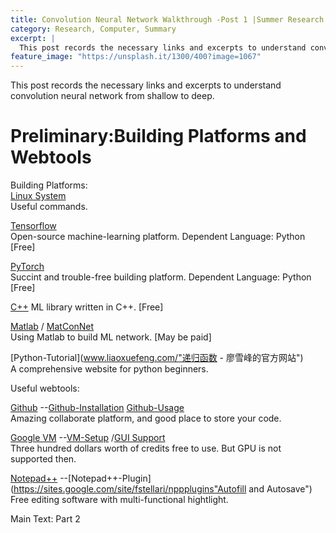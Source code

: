 ```yaml
---
title: Convolution Neural Network Walkthrough -Post 1 |Summer Research Summary 
category: Research, Computer, Summary
excerpt: |    
  This post records the necessary links and excerpts to understand convolution neural network from shallow to deep.
feature_image: "https://unsplash.it/1300/400?image=1067"
---
```


This post records the necessary links and excerpts to understand convolution neural network from shallow to deep.

# Preliminary:Building Platforms and Webtools

Building Platforms:  
[Linux System](www.linuxandubuntu.com/home/10-basic-linux-commands-that-every-linux-newbies-should-remember)  
Useful commands.

[Tensorflow](https://www.tensorflow.org/install/"Tensorflow")  
Open-source machine-learning platform. Dependent Language: Python [Free]

[PyTorch](http://pytorch.org/"PyTorch")  
Succint and trouble-free building platform. Dependent Language: Python [Free]

[C++](http://www.mlpack.org/)  ML library written in C++. [Free]

[Matlab](https://www.mathworks.com/solutions/machine-learning.html) / [MatConNet](http://www.vlfeat.org/matconvnet/)  
Using Matlab to build ML network.  [May be paid]

[Python-Tutorial](www.liaoxuefeng.com/"递归函数 - 廖雪峰的官方网站")  
A comprehensive website for python beginners.

Useful webtools:

[Github](https://github.com/) --[Github-Installation](https://www.howtoforge.com/tutorial/install-git-and-github-on-ubuntu-14.04/)     [Github-Usage](http://www.ruanyifeng.com/blog/2014/06/git_remote.html)  
Amazing collaborate platform, and good place to store your code.

[Google VM](https://cloud.google.com/) --[VM-Setup](https://haroldsoh.com/2016/04/28/set-up-anaconda-ipython-tensorflow-julia-on-a-google-compute-engine-vm/) /[GUI Support](https://medium.com/google-cloud/graphical-user-interface-gui-for-google-compute-engine-instance-78fccda09e5c)  
Three hundred dollars worth of credits free to use. But GPU is not supported then.

[Notepad++](https://notepad-plus-plus.org/) --[Notepad++-Plugin](https://sites.google.com/site/fstellari/nppplugins"Autofill and Autosave")  
Free editing software with multi-functional hightlight.


<!-- more -->

Main Text: Part 2

